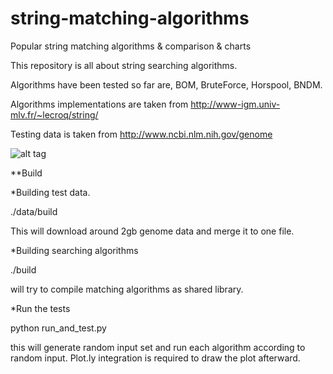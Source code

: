 # string-matching-algorithms
Popular string matching algorithms &amp; comparison &amp; charts


This repository is all about string searching algorithms.

Algorithms have been tested so far are, BOM, BruteForce, Horspool, BNDM.

Algorithms implementations are taken from http://www-igm.univ-mlv.fr/~lecroq/string/

Testing data is taken from http://www.ncbi.nlm.nih.gov/genome

![alt tag](https://raw.github.com/erenyagdiran/string-matching-algorithms/master/string_search_algorithms.png)


**Build

*Building test data.

./data/build

This will download around 2gb genome data and merge it to one file.

*Building searching algorithms

./build

will try to compile matching algorithms as shared library.

*Run the tests

python run_and_test.py

this will generate random input set and run each algorithm according to random input. Plot.ly integration is required to draw the plot afterward.

